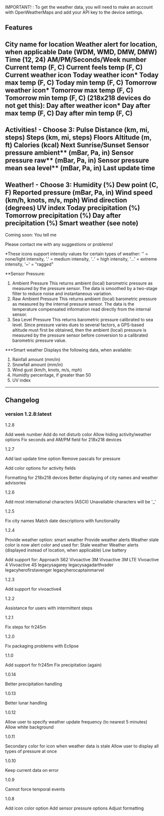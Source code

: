 IMPORTANT! : To get the weather data, you will need to make an account with OpenWeatherMaps and add your API key to the device settings.

## Features

City name for location
Weather alert for location, when applicable
Date (WDM, WMD, DMW, DMW)
Time (12, 24)
AM/PM/Seconds/Week number
Current temp (F, C)
Current feels temp (F, C)
Current weather icon
Today weather icon*
Today max temp (F, C)
Today min temp (F, C)
Tomorrow weather icon*
Tomorrow max temp (F, C)
Tomorrow min temp (F, C)
(218x218 devices do not get this):
Day after weather icon*
Day after max temp (F, C)
Day after min temp (F, C)
--------------------------------------------------
Activities! - Choose 3:
Pulse
Distance (km, mi, steps)
Steps (km, mi, steps)
Floors
Altitude (m, ft)
Calories (kcal)
Next Sunrise/Sunset
Sensor pressure ambient** (mBar, Pa, in)
Sensor pressure raw** (mBar, Pa, in)
Sensor pressure mean sea level** (mBar, Pa, in)
Last update time
--------------------------------------------------
Weather! - Choose 3:
Humidity (%)
Dew point (C, F)
Reported pressure (mBar, Pa, in)
Wind speed (km/h, knots, m/s, mph)
Wind direction (degrees)
UV index
Today precipitation (%)
Tomorrow precipitation (%)
Day after precipitation (%)
Smart weather (see note)
--------------------------------------------------

Coming soon:
You tell me

Please contact me with any suggestions or problems!


*These icons support intensity values for certain types of weather:
'' = none/light intensity, '.' = medium intensity, '..' = high intensity, '...' = extreme intensity, '~' = "ragged"

**Sensor Pressure:
1. Ambient Pressure
This returns ambient (local) barometric pressure as measured by the pressure sensor. The data is smoothed by a two-stage filter to reduce noise and instantaneous variation.
2. Raw Ambient Pressure
This returns ambient (local) barometric pressure as measured by the internal pressure sensor. The data is the temperature compensated information read directly from the internal sensor.
3. Sea Level Pressure
This returns barometric pressure calibrated to sea level. Since pressure varies dues to several factors, a GPS-based altitude must first be obtained, then the ambient (local) pressure is measured by the pressure sensor before conversion to a calibrated barometric pressure value.

***Smart weather
Displays the following data, when available:
1. Rainfall amount (mm/in)
2. Snowfall amount (mm/in)
3. Wind gust (km/h, knots, m/s, mph)
4. Humidty percentage, if greater than 50
5. UV index

--------------------------------------------------
## Changelog
### version 1.2.8:latest

1.2.8

Add week number
Add do not disturb color
Allow hiding activity/weather options
Fix seconds and AM/PM field for 218x218 devices

1.2.7

Add last update time option
Remove pascals for pressure

Add color options for activity fields

Formatting for 218x218 devices
Better displaying of city names and weather advisories

1.2.6

Add most international characters (ASCII)
Unavailable characters will be '_'


1.2.5

Fix city names
Match date descriptions with functionality

1.2.4

Provide weather option: smart weather
Provide weather alerts
Weather stale color is now alert color and used for:
        Stale weather
        Weather alerts (displayed instead of location, when applicable)
        Low battery

Add support for:
Approach S62
Vivoactive 3M
Vivoactive 3M LTE
Vivoactive 4
Vivoactive 4S
legacysagarey
legacysagadarthvader
legacyherofirstavenger
legacyherocaptainmarvel

1.2.3

Add support for vivoactive4

1.2.2

Assistance for users with intermittent steps

1.2.1

Fix steps for fr245m

1.2.0

Fix packaging problems with Eclipse

1.1.0

Add support for fr245m
Fix precipitation (again)

1.0.14

Better precipitation handling

1.0.13

Better lunar handling

1.0.12

Allow user to specify weather update frequency (to nearest 5 minutes)
Allow white background

1.0.11

Secondary color for icon when weather data is stale
Allow user to display all types of pressure at once

1.0.10

Keep current data on error

1.0.9

Cannot force temporal events

1.0.8

Add icon color option
Add sensor pressure options
Adjust formatting

